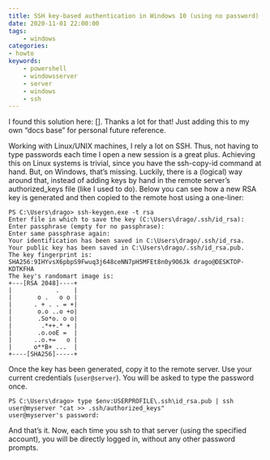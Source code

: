 ```yaml
---
title: SSH key-based authentication in Windows 10 (using no password)
date: 2020-11-01 22:00:00
tags:
    - windows
categories:
- howto
keywords:
    - powershell
    - windowsserver
    - server
    - windows
    - ssh
---
```


I found this solution here: []. Thanks a lot for that! Just adding this to my own “docs base” for personal future reference.

Working with Linux/UNIX machines, I rely a lot on SSH. Thus, not having to type passwords each time I open a new session is a great plus. Achieving this on Linux systems is trivial, since you have the ssh-copy-id command at hand. But, on Windows, that’s missing. Luckily, there is a (logical) way around that, instead of adding keys by hand in the remote server’s authorized_keys file (like I used to do). Below you can see how a new RSA key is generated and then copied to the remote host using a one-liner:
```
PS C:\Users\drago> ssh-keygen.exe -t rsa
Enter file in which to save the key (C:\Users\drago/.ssh/id_rsa):
Enter passphrase (empty for no passphrase):
Enter same passphrase again:
Your identification has been saved in C:\Users\drago/.ssh/id_rsa.
Your public key has been saved in C:\Users\drago/.ssh/id_rsa.pub.
The key fingerprint is:
SHA256:9IHYvsX6pbpS9Fwuq3j648ceNN7pH5MFEt8n0y9O6Jk drago@DESKTOP-KDTKFHA
The key's randomart image is:
+---[RSA 2048]----+
|            .    |
|       o .   o o |
|      . + . . = +|
|       o.o ..o +o|
|       .So*o. o o|
|        .*++.* + |
|       .o.ooE =  |
|      ..o.+=   o |
|      o**B+ ...  |
+----[SHA256]-----+
```
Once the key has been generated, copy it to the remote server. Use your current credentials (```user@server```). You will be asked to type the password once.
```
PS C:\Users\drago> type $env:USERPROFILE\.ssh\id_rsa.pub | ssh user@myserver "cat >> .ssh/authorized_keys"
user@myserver's password:
```
And that’s it. Now, each time you ssh to that server (using the specified account), you will be directly logged in, without any other password prompts.